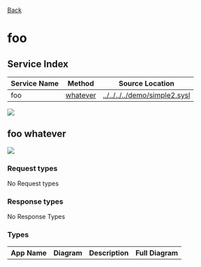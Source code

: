 
[Back](../README.md)


# foo

## Service Index
| Service Name | Method | Source Location |
----|----|----
foo | [whatever](#foo-whatever) | [../../../../demo/simple2.sysl](../../../../demo/simple2.sysl)|  

![](thirddivision/foo/integration.svg)








## foo whatever


![](thirddivision/foo/foo/whatever.svg)

### Request types

No Request types






### Response types



No Response Types





### Types

<table>
<tr>
<th>App Name</th>
<th>Diagram</th>
<th>Description</th>
<th>Full Diagram</th>


</tr>


</table>

